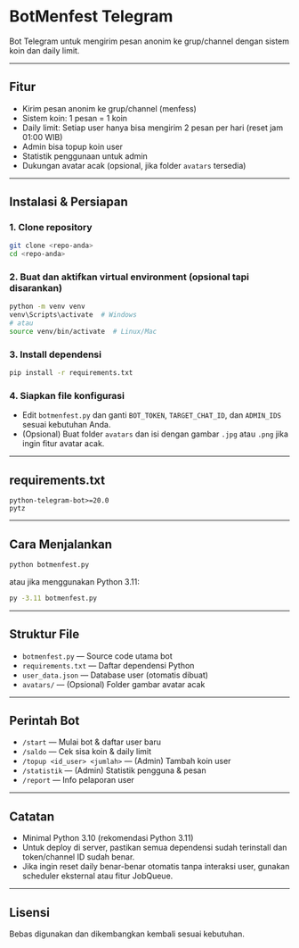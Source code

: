 # BotMenfest Telegram

Bot Telegram untuk mengirim pesan anonim ke grup/channel dengan sistem koin dan daily limit.

---

## Fitur

- Kirim pesan anonim ke grup/channel (menfess)
- Sistem koin: 1 pesan = 1 koin
- Daily limit: Setiap user hanya bisa mengirim 2 pesan per hari (reset jam 01:00 WIB)
- Admin bisa topup koin user
- Statistik penggunaan untuk admin
- Dukungan avatar acak (opsional, jika folder `avatars` tersedia)

---

## Instalasi & Persiapan

### 1. **Clone repository**
```bash
git clone <repo-anda>
cd <repo-anda>
```

### 2. **Buat dan aktifkan virtual environment (opsional tapi disarankan)**
```bash
python -m venv venv
venv\Scripts\activate  # Windows
# atau
source venv/bin/activate  # Linux/Mac
```

### 3. **Install dependensi**
```bash
pip install -r requirements.txt
```

### 4. **Siapkan file konfigurasi**
- Edit `botmenfest.py` dan ganti `BOT_TOKEN`, `TARGET_CHAT_ID`, dan `ADMIN_IDS` sesuai kebutuhan Anda.
- (Opsional) Buat folder `avatars` dan isi dengan gambar `.jpg` atau `.png` jika ingin fitur avatar acak.

---

## requirements.txt

```
python-telegram-bot>=20.0
pytz
```

---

## Cara Menjalankan

```bash
python botmenfest.py
```
atau jika menggunakan Python 3.11:
```bash
py -3.11 botmenfest.py
```

---

## Struktur File

- `botmenfest.py` — Source code utama bot
- `requirements.txt` — Daftar dependensi Python
- `user_data.json` — Database user (otomatis dibuat)
- `avatars/` — (Opsional) Folder gambar avatar acak

---

## Perintah Bot

- `/start` — Mulai bot & daftar user baru
- `/saldo` — Cek sisa koin & daily limit
- `/topup <id_user> <jumlah>` — (Admin) Tambah koin user
- `/statistik` — (Admin) Statistik pengguna & pesan
- `/report` — Info pelaporan user

---

## Catatan

- Minimal Python 3.10 (rekomendasi Python 3.11)
- Untuk deploy di server, pastikan semua dependensi sudah terinstall dan token/channel ID sudah benar.
- Jika ingin reset daily benar-benar otomatis tanpa interaksi user, gunakan scheduler eksternal atau fitur JobQueue.

---

## Lisensi

Bebas digunakan dan dikembangkan kembali sesuai kebutuhan.
